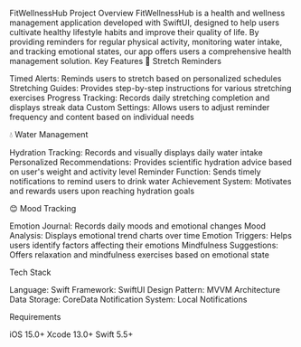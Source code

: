FitWellnessHub
Project Overview
FitWellnessHub is a health and wellness management application developed with SwiftUI, designed to help users cultivate healthy lifestyle habits and improve their quality of life. By providing reminders for regular physical activity, monitoring water intake, and tracking emotional states, our app offers users a comprehensive health management solution.
Key Features
🤸 Stretch Reminders

Timed Alerts: Reminds users to stretch based on personalized schedules
Stretching Guides: Provides step-by-step instructions for various stretching exercises
Progress Tracking: Records daily stretching completion and displays streak data
Custom Settings: Allows users to adjust reminder frequency and content based on individual needs

💧 Water Management

Hydration Tracking: Records and visually displays daily water intake
Personalized Recommendations: Provides scientific hydration advice based on user's weight and activity level
Reminder Function: Sends timely notifications to remind users to drink water
Achievement System: Motivates and rewards users upon reaching hydration goals

😊 Mood Tracking

Emotion Journal: Records daily moods and emotional changes
Mood Analysis: Displays emotional trend charts over time
Emotion Triggers: Helps users identify factors affecting their emotions
Mindfulness Suggestions: Offers relaxation and mindfulness exercises based on emotional state

Tech Stack

Language: Swift
Framework: SwiftUI
Design Pattern: MVVM Architecture
Data Storage: CoreData
Notification System: Local Notifications

Requirements

iOS 15.0+
Xcode 13.0+
Swift 5.5+
